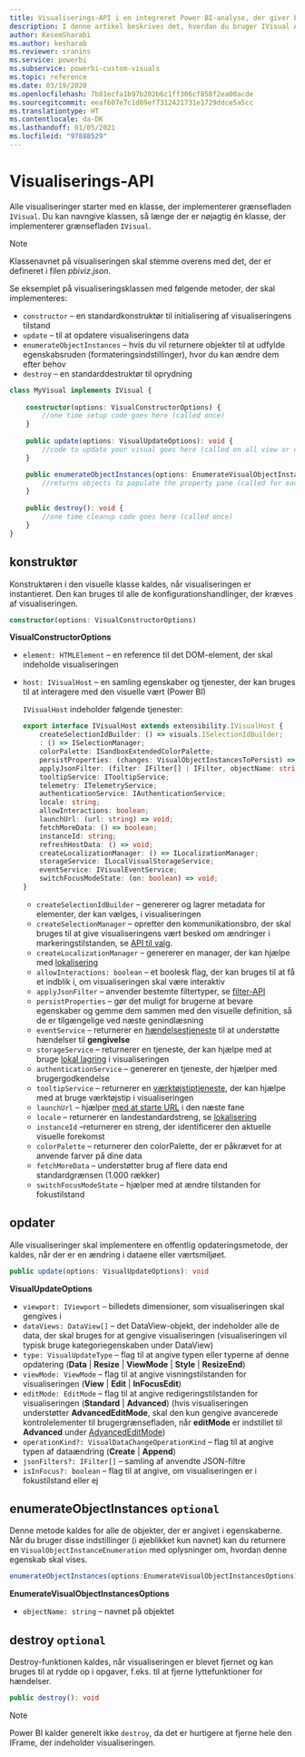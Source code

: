 ```yaml
---
title: Visualiserings-API i en integreret Power BI-analyse, der giver bedre integreret BI-indsigt
description: I denne artikel beskrives det, hvordan du bruger IVisual API i Power BI-visualiseringer. Aktivér bedre integreret BI-indsigt ved hjælp af Power BI-integreret analyse.
author: KesemSharabi
ms.author: kesharab
ms.reviewer: sranins
ms.service: powerbi
ms.subservice: powerbi-custom-visuals
ms.topic: reference
ms.date: 03/19/2020
ms.openlocfilehash: 7b81ecfa1b97b202b6c1ff306cf858f2ea00acde
ms.sourcegitcommit: eeaf607e7c1d89ef7312421731e1729ddce5a5cc
ms.translationtype: HT
ms.contentlocale: da-DK
ms.lasthandoff: 01/05/2021
ms.locfileid: "97888529"
---
```

# <a name="visual-api"></a>Visualiserings-API
Alle visualiseringer starter med en klasse, der implementerer grænsefladen `IVisual`. Du kan navngive klassen, så længe der er nøjagtig én klasse, der implementerer grænsefladen `IVisual`.

> [!NOTE]
> Klassenavnet på visualiseringen skal stemme overens med det, der er defineret i filen *pbiviz.json*.

Se eksemplet på visualiseringsklassen med følgende metoder, der skal implementeres:

* `constructor` – en standardkonstruktør til initialisering af visualiseringens tilstand
* `update` – til at opdatere visualiseringens data
* `enumerateObjectInstances` – hvis du vil returnere objekter til at udfylde egenskabsruden (formateringsindstillinger), hvor du kan ændre dem efter behov
* `destroy` – en standarddestruktør til oprydning

```typescript
class MyVisual implements IVisual {
    
    constructor(options: VisualConstructorOptions) {
        //one time setup code goes here (called once)
    }
    
    public update(options: VisualUpdateOptions): void {
        //code to update your visual goes here (called on all view or data changes)
    }

    public enumerateObjectInstances(options: EnumerateVisualObjectInstancesOptions): VisualObjectInstanceEnumeration {
        //returns objects to populate the property pane (called for each object defined in capabilities)
    }
    
    public destroy(): void {
        //one time cleanup code goes here (called once)
    }
}
```

## <a name="constructor"></a>konstruktør

Konstruktøren i den visuelle klasse kaldes, når visualiseringen er instantieret. Den kan bruges til alle de konfigurationshandlinger, der kræves af visualiseringen.

```typescript
constructor(options: VisualConstructorOptions)
```

**VisualConstructorOptions**

* `element: HTMLElement` – en reference til det DOM-element, der skal indeholde visualiseringen
* `host: IVisualHost` – en samling egenskaber og tjenester, der kan bruges til at interagere med den visuelle vært (Power BI)

   `IVisualHost` indeholder følgende tjenester:

   ```typescript
   export interface IVisualHost extends extensibility.IVisualHost {
       createSelectionIdBuilder: () => visuals.ISelectionIdBuilder;
       : () => ISelectionManager;
       colorPalette: ISandboxExtendedColorPalette;
       persistProperties: (changes: VisualObjectInstancesToPersist) => void;
       applyJsonFilter: (filter: IFilter[] | IFilter, objectName: string, propertyName: string, action: FilterAction) => void;
       tooltipService: ITooltipService;
       telemetry: ITelemetryService;
       authenticationService: IAuthenticationService;
       locale: string;
       allowInteractions: boolean;
       launchUrl: (url: string) => void;
       fetchMoreData: () => boolean;
       instanceId: string;
       refreshHostData: () => void;
       createLocalizationManager: () => ILocalizationManager;
       storageService: ILocalVisualStorageService;
       eventService: IVisualEventService;
       switchFocusModeState: (on: boolean) => void;
   }
   ```
   * `createSelectionIdBuilder` – genererer og lagrer metadata for elementer, der kan vælges, i visualiseringen
   * `createSelectionManager` – opretter den kommunikationsbro, der skal bruges til at give visualiseringens vært besked om ændringer i markeringstilstanden, se [API til valg](./selection-api.md).
   * `createLocalizationManager` – genererer en manager, der kan hjælpe med [lokalisering](./localization.md)
   * `allowInteractions: boolean` – et boolesk flag, der kan bruges til at få et indblik i, om visualiseringen skal være interaktiv
   * `applyJsonFilter` – anvender bestemte filtertyper, se [filter-API](./filter-api.md)
   * `persistProperties` – gør det muligt for brugerne at bevare egenskaber og gemme dem sammen med den visuelle definition, så de er tilgængelige ved næste genindlæsning
   * `eventService` – returnerer en [hændelsestjeneste](./event-service.md) til at understøtte hændelser til **gengivelse**
   * `storageService` – returnerer en tjeneste, der kan hjælpe med at bruge [lokal lagring](./local-storage.md) i visualiseringen
   * `authenticationService` – genererer en tjeneste, der hjælper med brugergodkendelse
   * `tooltipService` – returnerer en [værktøjstiptjeneste](./add-tooltips.md), der kan hjælpe med at bruge værktøjstip i visualiseringen
   * `launchUrl` – hjælper [med at starte URL](./launch-url.md) i den næste fane
   * `locale` – returnerer en landestandardstreng, se [lokalisering](./localization.md)
   * `instanceId` –returnerer en streng, der identificerer den aktuelle visuelle forekomst
   * `colorPalette` – returnerer den colorPalette, der er påkrævet for at anvende farver på dine data
   * `fetchMoreData` – understøtter brug af flere data end standardgrænsen (1.000 rækker)
   * `switchFocusModeState` – hjælper med at ændre tilstanden for fokustilstand

## <a name="update"></a>opdater

Alle visualiseringer skal implementere en offentlig opdateringsmetode, der kaldes, når der er en ændring i dataene eller værtsmiljøet.

```typescript
public update(options: VisualUpdateOptions): void
```

**VisualUpdateOptions**

* `viewport: IViewport` – billedets dimensioner, som visualiseringen skal gengives i
* `dataViews: DataView[]` – det DataView-objekt, der indeholder alle de data, der skal bruges for at gengive visualiseringen (visualiseringen vil typisk bruge kategoriegenskaben under DataView)
* `type: VisualUpdateType` – flag til at angive typen eller typerne af denne opdatering (**Data** | **Resize** | **ViewMode** | **Style** | **ResizeEnd**)
* `viewMode: ViewMode` – flag til at angive visningstilstanden for visualiseringen (**View** | **Edit** | **InFocusEdit**)
* `editMode: EditMode` – flag til at angive redigeringstilstanden for visualiseringen (**Standard** | **Advanced**) (hvis visualiseringen understøtter **AdvancedEditMode**, skal den kun gengive avancerede kontrolelementer til brugergrænsefladen, når **editMode** er indstillet til **Advanced** under [AdvancedEditMode](./advanced-edit-mode.md))
* `operationKind?: VisualDataChangeOperationKind` – flag til at angive typen af dataændring (**Create** | **Append**)
* `jsonFilters?: IFilter[]` – samling af anvendte JSON-filtre
* `isInFocus?: boolean` – flag til at angive, om visualiseringen er i fokustilstand eller ej
    
## <a name="enumerateobjectinstances-optional"></a>enumerateObjectInstances `optional`

Denne metode kaldes for alle de objekter, der er angivet i egenskaberne. Når du bruger disse indstillinger (i øjeblikket kun navnet) kan du returnere en `VisualObjectInstanceEnumeration` med oplysninger om, hvordan denne egenskab skal vises.

```typescript
enumerateObjectInstances(options:EnumerateVisualObjectInstancesOptions):VisualObjectInstanceEnumeration
```

**EnumerateVisualObjectInstancesOptions**

* `objectName: string` – navnet på objektet

## <a name="destroy-optional"></a>destroy `optional`

Destroy-funktionen kaldes, når visualiseringen er blevet fjernet og kan bruges til at rydde op i opgaver, f.eks. til at fjerne lyttefunktioner for hændelser.

``` typescript
public destroy(): void
```

> [!Note]
> Power BI kalder generelt ikke `destroy`, da det er hurtigere at fjerne hele den IFrame, der indeholder visualiseringen.
